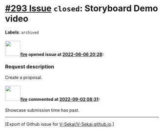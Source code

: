 # [\#293 Issue](https://github.com/V-Sekai/V-Sekai.github.io/issues/293) `closed`: Storyboard Demo video
**Labels**: `archived`


#### <img src="https://avatars.githubusercontent.com/u/32321?u=c2e06a3d2b49a467aa907e54aa259516440267cc&v=4" width="50">[fire](https://github.com/fire) opened issue at [2022-06-06 20:28](https://github.com/V-Sekai/V-Sekai.github.io/issues/293):

### Request description

Create a proposal.

#### <img src="https://avatars.githubusercontent.com/u/32321?u=c2e06a3d2b49a467aa907e54aa259516440267cc&v=4" width="50">[fire](https://github.com/fire) commented at [2022-09-02 08:31](https://github.com/V-Sekai/V-Sekai.github.io/issues/293#issuecomment-1235225317):

Showcase submission time has past.


-------------------------------------------------------------------------------



[Export of Github issue for [V-Sekai/V-Sekai.github.io](https://github.com/V-Sekai/V-Sekai.github.io).]
